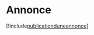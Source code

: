 # Annonce

[!include[publicationduneannonce](annonce.publicationduneannonce.autogen.md)]



















































































